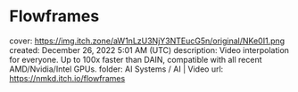 # Flowframes

cover: https://img.itch.zone/aW1nLzU3NjY3NTEucG5n/original/NKe0I1.png
created: December 26, 2022 5:01 AM (UTC)
description: Video interpolation for everyone. Up to 100x faster than DAIN, compatible with all recent AMD/Nvidia/Intel GPUs.
folder: AI Systems / AI | Video
url: https://nmkd.itch.io/flowframes